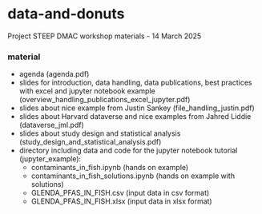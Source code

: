 # data-and-donuts
Project STEEP DMAC workshop materials - 14 March 2025

### material
- agenda (agenda.pdf)
- slides for introduction, data handling, data publications, best practices with excel and jupyter notebook example (overview_handling_publications_excel_jupyter.pdf)
- slides about nice example from Justin Sankey (file_handling_justin.pdf)
- slides about Harvard dataverse and nice examples from Jahred Liddie (dataverse_jml.pdf)
- slides about study design and statistical analysis (study_design_and_statistical_analysis.pdf)
- directory including data and code for the jupyter notebook tutorial (jupyter_example):
  - contaminants_in_fish.ipynb (hands on example)
  - contaminants_in_fish_solutions.ipynb (hands on example with solutions)
  - GLENDA_PFAS_IN_FISH.csv (input data in csv format)
  - GLENDA_PFAS_IN_FISH.xlsx (input data in xlsx format)